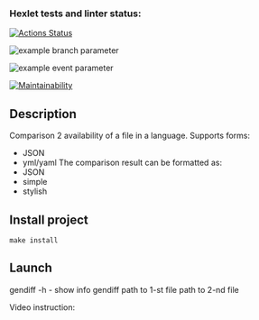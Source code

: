 ### Hexlet tests and linter status:

[![Actions Status](https://github.com/SakharovIvan/fullstack-javascript-project-46/actions/workflows/hexlet-check.yml/badge.svg)](https://github.com/SakharovIvan/fullstack-javascript-project-46/actions)

![example branch parameter](https://github.com/github/docs/actions/workflows/main.yml/badge.svg?branch=feature-1)

![example event parameter](https://github.com/github/docs/actions/workflows/main.yml/badge.svg?event=push)

[![Maintainability](https://api.codeclimate.com/v1/badges/36bda461d55be63c4e46/maintainability)](https://codeclimate.com/github/SakharovIvan/fullstack-javascript-project-46/maintainability)

## Description

Comparison 2 availability of a file in a language. Supports forms:

- JSON
- yml/yaml
  The comparison result can be formatted as:
- JSON
- simple
- stylish

## Install project

`make install`

## Launch

gendiff -h - show info
gendiff path to 1-st file path to 2-nd file

Video instruction:
